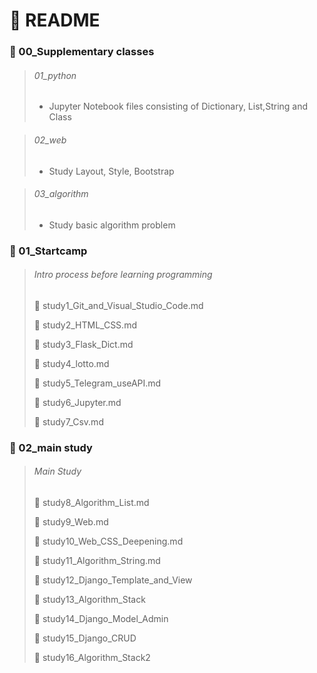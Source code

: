 # :pencil: README

### :open_file_folder: 00_Supplementary classes

> ###### 01_python 
>
> - Jupyter Notebook files consisting of Dictionary, List,String and Class

> ###### 02_web
>
> - Study Layout, Style, Bootstrap

> ###### 03_algorithm
>
> - Study basic algorithm problem

### :open_file_folder: 01_Startcamp

> ###### Intro process before learning programming
>
> :page_facing_up: study1_Git_and_Visual_Studio_Code.md
>
> :page_facing_up: study2_HTML_CSS.md
>
> :page_facing_up: study3_Flask_Dict.md
>
> :page_facing_up: study4_lotto.md
>
> :page_facing_up: study5_Telegram_useAPI.md
>
> :page_facing_up: study6_Jupyter.md
>
> :page_facing_up: study7_Csv.md

### :open_file_folder: 02_main study

> ###### Main Study
>
> :page_facing_up: study8_Algorithm_List.md
>
> :page_facing_up: study9_Web.md
>
> :page_facing_up: study10_Web_CSS_Deepening.md
>
> :page_facing_up: study11_Algorithm_String.md
>
> :page_facing_up: study12_Django_Template_and_View
>
> :page_facing_up: study13_Algorithm_Stack
>
> :page_facing_up: study14_Django_Model_Admin
>
> :page_facing_up: study15_Django_CRUD
>
> :page_facing_up: study16_Algorithm_Stack2
